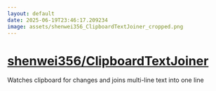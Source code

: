 ```yaml
---
layout: default
date: 2025-06-19T23:46:17.209234
image: assets/shenwei356_ClipboardTextJoiner_cropped.png
---
```


# [shenwei356/ClipboardTextJoiner](https://github.com/shenwei356/ClipboardTextJoiner)

Watches clipboard for changes and joins multi-line text into one line
